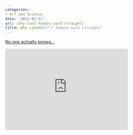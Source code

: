 ```yaml
---
categories:
- Art and Science
date: '2011-01-21'
url: /why-cant-humans-walk-straight/
title: Why can&#8217;t humans walk straight?
---
```


<a href="http://vimeo.com/17083789">No one actually knows...</a>

<p align="center"><div class="fluid-vids"><iframe src="https://player.vimeo.com/video/17083789" width="400" height="265" frameborder="0"></iframe></div></p>